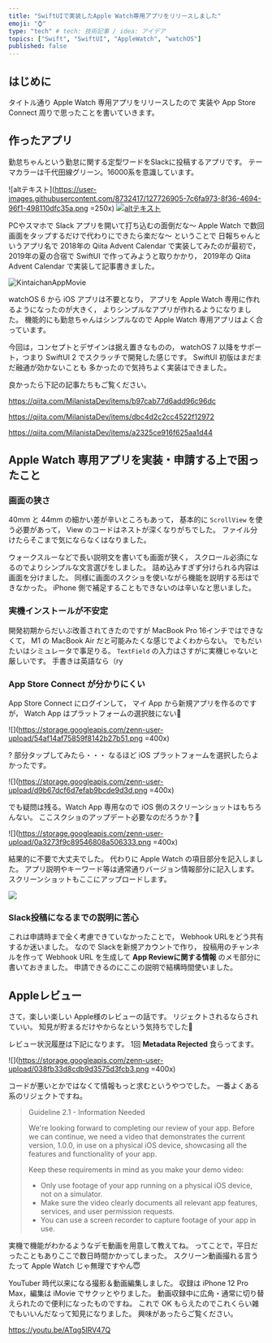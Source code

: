 ```yaml
---
title: "SwiftUIで実装したApple Watch専用アプリをリリースしました"
emoji: "⌚️"
type: "tech" # tech: 技術記事 / idea: アイデア
topics: ["Swift", "SwiftUI", "AppleWatch", "watchOS"]
published: false
---
```


## はじめに

タイトル通り Apple Watch 専用アプリをリリースしたので
実装や App Store Connect 周りで思ったことを書いていきます。

## 作ったアプリ

勤怠ちゃんという勤怠に関する定型ワードをSlackに投稿するアプリです。
テーマカラーは千代田線グリーン。16000系を意識しています。

![altテキスト](https://user-images.githubusercontent.com/8732417/127726905-7c6fa973-8f36-4694-96f1-498110dfc35a.png =250x)
[![altテキスト](https://tools.applemediaservices.com/api/badges/download-on-the-app-store/black/ja-jp?size=250x83&amp;releaseDate=1627603200&h=67f860c8a4424c97a47065fb78d09e10)](https://apps.apple.com/jp/app/%E5%8B%A4%E6%80%A0%E3%81%A1%E3%82%83%E3%82%93/id1577214020?itsct=apps_box_badge&amp;itscg=30200)

PCやスマホで Slack アプリを開いて打ち込むの面倒だな〜
Apple Watch で数回画面をタップするだけで代わりにできたら楽だな〜
ということで 日報ちゃんというアプリ名で
2018年の Qiita Advent Calendar で実装してみたのが最初で，
2019年の夏の合宿で SwiftUI で作ってみようと取りかかり，
2019年の Qiita Advent Calendar で実装して記事書きました。

![KintaichanAppMovie](https://user-images.githubusercontent.com/8732417/126958044-b1de1545-d1b4-4516-a3c4-e83ac38f6ce2.gif)

watchOS 6 から iOS アプリは不要となり，
アプリを Apple Watch 専用に作れるようになったのが大きく，
よりシンプルなアプリが作れるようになりました。
機能的にも勤怠ちゃんはシンプルなので Apple Watch 専用アプリはよく合っています。

今回は，コンセプトとデザインは据え置きなものの，
watchOS 7 以降をサポート，つまり SwiftUI 2 でスクラッチで開発した感じです。
SwiftUI 初版はまだまだ融通が効かないことも
多かったので気持ちよく実装はできました。

良かったら下記の記事たちもご覧ください。

https://qiita.com/MilanistaDev/items/b97cab77d6add96c96dc

https://qiita.com/MilanistaDev/items/dbc4d2c2cc4522f12972

https://qiita.com/MilanistaDev/items/a2325ce916f625aa1d44

## Apple Watch 専用アプリを実装・申請する上で困ったこと

### 画面の狭さ

40mm と 44mm の細かい差が辛いところもあって，
基本的に `ScrollView` を使う必要があって，
View のコードはネストが深くなりがちでした。
ファイル分けたらそこまで気にならなくはなりました。

ウォークスルーなどで長い説明文を書いても画面が狭く，
スクロール必須になるのでよりシンプルな文言選びをしました。
詰め込みすぎず分けられる内容は画面を分けました。
同様に画面のスクショを使いながら機能を説明する形はできなかった。
iPhone 側で補足することもできないのは辛いなと思いました。

### 実機インストールが不安定

開発初期からだいぶ改善されてきたのですが
MacBook Pro 16インチではできなくて，
M1 の MacBook Air だと可能みたくな感じでよくわからない。
でもだいたいはシミュレータで事足りる。
`TextField` の入力はさすがに実機じゃないと厳しいです。
手書きは英語なら（ry

### App Store Connect が分かりにくい

App Store Connect にログインして，
マイ App から新規アプリを作るのですが，
Watch App はプラットフォームの選択肢にない🤔

![](https://storage.googleapis.com/zenn-user-upload/54af14af75859f8142b27b51.png =400x)

? 部分タップしてみたら・・・
なるほど iOS プラットフォームを選択したらよかったです。

![](https://storage.googleapis.com/zenn-user-upload/d9b67dcf6d7efab9bcde9d3d.png =400x)

でも疑問は残る。Watch App 専用なので
iOS 側のスクリーンショットはもちろんない。
ここスクショのアップデート必要なのだろうか？🤔

![](https://storage.googleapis.com/zenn-user-upload/0a3273f9c89546808a506333.png =400x)

結果的に不要で大丈夫でした。
代わりに Apple Watch の項目部分を記入しました。
アプリ説明やキーワード等は通常通りバージョン情報部分に記入します。
スクリーンショットもここにアップロードします。

![](https://storage.googleapis.com/zenn-user-upload/3e26a250984ff3c9b9a42b9d.png)

### Slack投稿になるまでの説明に苦心

これは申請時まで全く考慮できていなかったことで，
Webhook URLをどう共有するか迷いました。
なので Slackを新規アカウントで作り，
投稿用のチャンネルを作って Webhook URL を生成して
**App Reviewに関する情報** のメモ部分に書いておきました。
申請できるのにここの説明で結構時間使いました。

## Appleレビュー

さて，楽しい楽しい Apple様のレビューの話です。
リジェクトされるならされていい。
知見が貯まるだけやからなという気持ちでした🥶

レビュー状況履歴は下記になります。
1回 **Metadata Rejected** 食らってます。

![](https://storage.googleapis.com/zenn-user-upload/038fb33d8cdb9d3575d3fcb3.png =400x)

コードが悪いとかではなくて情報もっと求むというやつでした。
一番よくある系のリジェクトですね。

> Guideline 2.1 - Information Needed
>
> We're looking forward to completing our review of your app. Before we can continue, we need a video that demonstrates the current version, 1.0.0, in use on a physical iOS device, showcasing all the features and functionality of your app.
>
> Keep these requirements in mind as you make your demo video: 
>
>- Only use footage of your app running on a physical iOS device, not on a simulator. 
>- Make sure the video clearly documents all relevant app features, services, and user permission requests.
>- You can use a screen recorder to capture footage of your app in use. 

実機で機能がわかるようなデモ動画を用意して教えてね。
ってことで，平日だったこともありここで数日時間かかってしまった。
スクリーン動画撮れる言うたって Apple Watch じゃ無理ですやん😇

YouTuber 時代以来になる撮影＆動画編集しました。
収録は iPhone 12 Pro Max，編集は iMovie でサクッとやりました。
動画収録中に広角・通常に切り替えられたので便利になったものですね。
これで OK もらえたのでこれくらい雑でもいいんだなって知見になりました。
興味があったらご覧ください。

https://youtu.be/ATqg5lRV47Q
